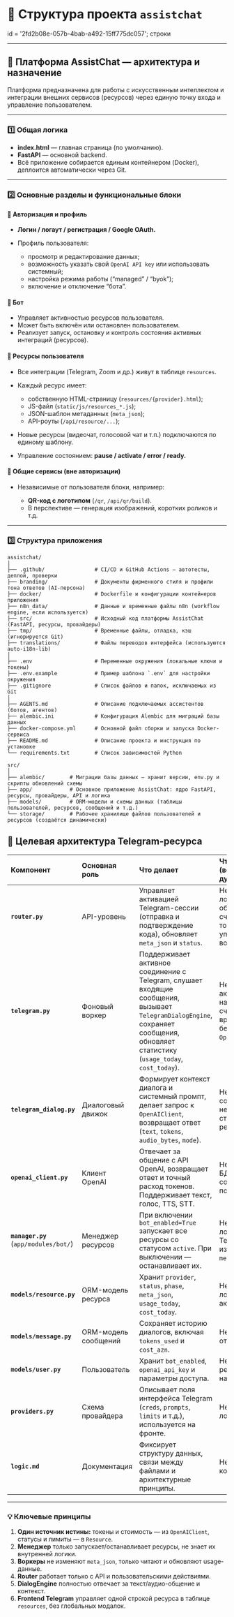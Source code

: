 # 📂 Структура проекта `assistchat`

 id = '2fd2b08e-057b-4bab-a492-15ff775dc057'; строки

---

## 🧠 **Платформа AssistChat — архитектура и назначение**

Платформа предназначена для работы с искусственным интеллектом и интеграции внешних сервисов (ресурсов) через единую точку входа и управление пользователем.

---

### **1️⃣ Общая логика**

* **index.html** — главная страница (по умолчанию).
* **FastAPI** — основной backend.
* Всё приложение собирается единым контейнером (Docker), деплоится автоматически через Git.

---

### **2️⃣ Основные разделы и функциональные блоки**

#### 🔹 Авторизация и профиль

* **Логин / логаут / регистрация / Google OAuth.**
* Профиль пользователя:

  * просмотр и редактирование данных;
  * возможность указать свой `OpenAI API key` или использовать системный;
  * настройка режима работы (“managed” / “byok”);
  * включение и отключение “бота”.

#### 🔹 Бот

* Управляет активностью ресурсов пользователя.
* Может быть включён или остановлен пользователем.
* Реализует запуск, остановку и контроль состояния активных интеграций (ресурсов).

#### 🔹 Ресурсы пользователя

* Все интеграции (Telegram, Zoom и др.) живут в таблице `resources`.
* Каждый ресурс имеет:

  * собственную HTML-страницу (`resources/{provider}.html`);
  * JS-файл (`static/js/resources_*.js`);
  * JSON-шаблон метаданных (`meta_json`);
  * API-роуты (`/api/resource/...`);
* Новые ресурсы (видеочат, голосовой чат и т.п.) подключаются по единому шаблону.
* Управление состоянием: **pause / activate / error / ready.**

#### 🔹 Общие сервисы (вне авторизации)

* Независимые от пользователя блоки, например:

  * **QR-код с логотипом** (`/qr`, `/api/qr/build`).
  * В перспективе — генерация изображений, коротких роликов и т.д.

---

### **3️⃣ Структура приложения**

```
assistchat/
│
├── .github/                # CI/CD и GitHub Actions — автотесты, деплой, проверки
├── branding/               # Документы фирменного стиля и профили тона ответов (AI-персона)
├── docker/                 # Dockerfile и конфигурации контейнеров приложения
├── n8n_data/               # Данные и временные файлы n8n (workflow engine, если используется)
├── src/                    # Исходный код платформы AssistChat (FastAPI, ресурсы, провайдеры)
├── tmp/                    # Временные файлы, отладка, кэш (игнорируется Git)
├── translations/           # Файлы переводов интерфейса (используются auto-i18n-lib)
│
├── .env                    # Переменные окружения (локальные ключи и токены)
├── .env.example            # Пример шаблона `.env` для настройки окружения
├── .gitignore              # Список файлов и папок, исключаемых из Git
│
├── AGENTS.md               # Описание подключаемых ассистентов (ботов, агентов)
├── alembic.ini             # Конфигурация Alembic для миграций базы данных
├── docker-compose.yml      # Основной файл сборки и запуска Docker-сервиса
├── README.md               # Описание проекта и инструкция по установке
└── requirements.txt        # Список зависимостей Python

```

```
src/
│
├── alembic/        # Миграции базы данных — хранит версии, env.py и скрипты обновлений схемы
├── app/            # Основное приложение AssistChat: ядро FastAPI, ресурсы, провайдеры, API и логика
├── models/         # ORM-модели и схемы данных (таблицы пользователей, ресурсов, сообщений и т.д.)
└── storage/        # Рабочее хранилище файлов пользователей и ресурсов (создаётся динамически)

```

## 🧭 Целевая архитектура Telegram-ресурса

| Компонент | Основная роль | Что делает | Что **не делает** (во избежание дублирования) |
|:-----------|:--------------|:------------|:----------------------------------------------|
| **`router.py`** | API-уровень | Управляет активацией Telegram-сессии (отправка и подтверждение кода), обновляет `meta_json` и `status`. | Не ведёт логику общения, не считает токены, не управляет воркерами. |
| **`telegram.py`** | Фоновый воркер | Поддерживает активное соединение с Telegram, слушает входящие сообщения, вызывает `TelegramDialogEngine`, сохраняет сообщения, обновляет статистику (`usage_today`, `cost_today`). | Не занимается активацией и настройкой; не считает токены вручную — берёт из `OpenAIClient`. |
| **`telegram_dialog.py`** | Диалоговый движок | Формирует контекст диалога и системный промпт, делает запрос к `OpenAIClient`, возвращает ответ (`text`, `tokens`, `audio_bytes`, `mode`). | Не сохраняет сообщения и не меняет статус ресурса. |
| **`openai_client.py`** | Клиент OpenAI | Отвечает за общение с API OpenAI, возвращает ответ и точный расход токенов. Поддерживает текст, голос, TTS, STT. | Не обновляет БД и не хранит состояние пользователя. |
| **`manager.py`** (`app/modules/bot/`) | Менеджер ресурсов | При включении `bot_enabled=True` запускает все ресурсы со статусом `active`. При выключении — останавливает их. | Не управляет логикой Telegram и не изменяет `meta_json`. |
| **`models/resource.py`** | ORM-модель ресурса | Хранит `provider`, `status`, `phase`, `meta_json`, `usage_today`, `cost_today`. | Не содержит логики активации. |
| **`models/message.py`** | ORM-модель сообщений | Сохраняет историю диалогов, включая `tokens_used` и `cost_azn`. | Не формирует ответы. |
| **`models/user.py`** | Пользователь | Хранит `bot_enabled`, `openai_api_key` и параметры доступа. | Не управляет ресурсами напрямую. |
| **`providers.py`** | Схема провайдера | Описывает поля интерфейса Telegram (`creds`, `prompts`, `limits` и т.д.), используется на фронте. | Не содержит логики работы. |
| **`logic.md`** | Документация | Фиксирует структуру данных, связи между файлами и архитектурные принципы. | Не участвует в коде. |

---

### 💡 Ключевые принципы

1. **Один источник истины:** токены и стоимость — из `OpenAIClient`, статусы и лимиты — в `Resource`.  
2. **Менеджер** только запускает/останавливает ресурсы, не знает их внутренней логики.  
3. **Воркеры** не изменяют `meta_json`, только читают и обновляют usage-данные.  
4. **Router** работает только с API и пользовательскими действиями.  
5. **DialogEngine** полностью отвечает за текст/аудио-общение и контекст.  
6. **Frontend Telegram** управляет одной строкой ресурса в таблице `resources`, без глобальных модалок.
